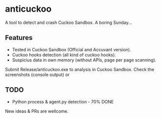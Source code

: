 # anticuckoo
A tool to detect and crash Cuckoo Sandbox. A boring Sunday...

## Features
* Tested in Cuckoo Sandbox (Official and Accuvant version).
* Cuckoo hooks detection (all kind of cuckoo hooks).
* Suspicius data in own memory (without APIs, page per page scanning).

Submit Release/anticuckoo.exe to analysis in Cuckoo Sandbox. Check the screenshots (console output) or  

## TODO
* Python process & agent.py detection - 70% DONE

New ideas & PRs are wellcome.
